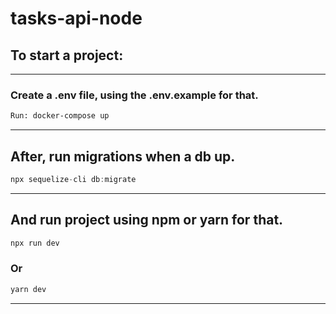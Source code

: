 # tasks-api-node

## To start a project:

---
### Create a .env file, using the .env.example for that.

~~~dockerfile
Run: docker-compose up
~~~
---
After, run migrations when a db up.
---
~~~javascript
npx sequelize-cli db:migrate
~~~
---
And run project using npm or yarn for that.
---
~~~javascript
npx run dev
~~~

### Or

~~~javascript
yarn dev
~~~
---